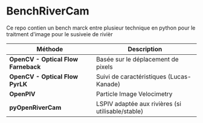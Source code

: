 # BenchRiverCam

Ce repo contien un bench marck entre plusieur technique en python pour le traitment d'image pour le susiveie de rivièr 

| Méthode                             | Description                                       |
| ----------------------------------- | ------------------------------------------------- |
| **OpenCV - Optical Flow Farneback** | Basée sur le déplacement de pixels                |
| **OpenCV - Optical Flow PyrLK**     | Suivi de caractéristiques (Lucas-Kanade)          |
| **OpenPIV**                         | Particle Image Velocimetry                        |
| **pyOpenRiverCam**                  | LSPIV adaptée aux rivières (si utilisable/stable) |
